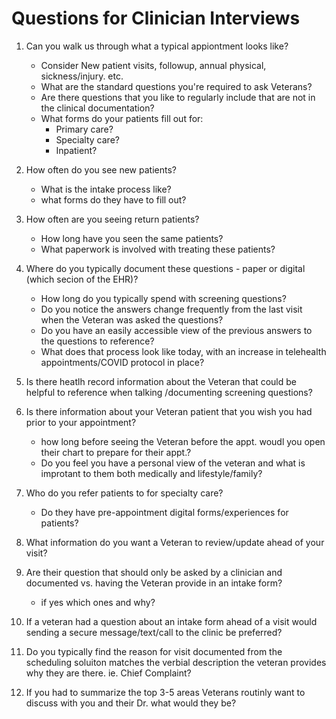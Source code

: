 # Questions for Clinician Interviews 

1. Can you walk us through what a typical appiontment looks like? 
     - Consider New patient visits, followup, annual physical, sickness/injury. etc. 
    - What are the standard questions you're required to ask Veterans?
    - Are there questions that you like to regularly include that are not in the clinical documentation?
   - What forms do your patients fill out for:
      - Primary care?
      - Specialty care?
      - Inpatient?

2. How often do you see new patients?
   - What is the intake process like?
    - what forms do they have to fill out?

3. How often are you seeing return patients?
    - How long have you seen the same patients?
    - What paperwork is involved with treating these patients?

4. Where do you typically document these questions - paper or digital (which secion of the EHR)? 
    - How long do you typically spend with screening questions?
    - Do you notice the answers change frequently from the last visit when the Veteran was asked the questions?
    - Do you have an easily accessible view of the previous answers to the questions to reference?
    - What does that process look like today, with an increase in telehealth appointments/COVID protocol in place? 

5. Is there heatlh record information about the Veteran that could be helpful to reference when talking /documenting screening questions? 

6. Is there information about your Veteran patient that you wish you had prior to your appointment?
    - how long before seeing the Veteran before the appt. woudl you open their chart to prepare for their appt.?
    - Do you feel you have a personal view of the veteran and what is improtant to them both medically and lifestyle/family?

7. Who do you refer patients to for specialty care?
    - Do they have pre-appointment digital forms/experiences for patients?
  
8. What information do you want a Veteran to review/update ahead of your visit?

9. Are their question that should only be asked by a clinician and documented vs. having the Veteran provide in an intake form? 
    - if yes which ones and why?
  
10. If a veteran had a question about an intake form ahead of a visit would sending a secure message/text/call to the clinic be preferred?

11. Do you typically find the reason for visit documented from the scheduling soluiton matches the verbial description the veteran provides why they are there. ie. Chief Complaint?

12. If you had to summarize the top 3-5 areas Veterans routinly want to discuss with you and their Dr. what would they be?


